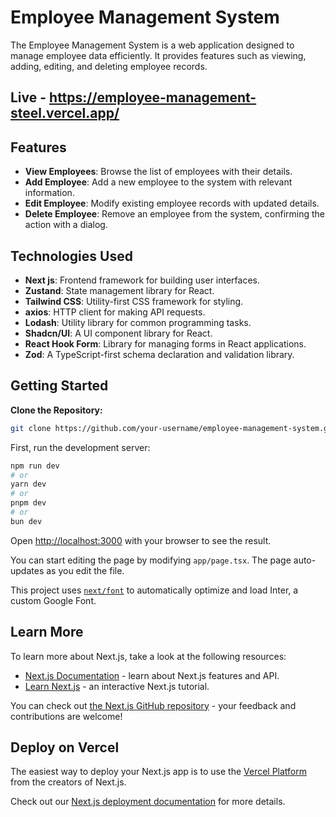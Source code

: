 # Employee Management System

The Employee Management System is a web application designed to manage employee data efficiently. It provides features such as viewing, adding, editing, and deleting employee records.

## Live - https://employee-management-steel.vercel.app/

## Features

- **View Employees**: Browse the list of employees with their details.
- **Add Employee**: Add a new employee to the system with relevant information.
- **Edit Employee**: Modify existing employee records with updated details.
- **Delete Employee**: Remove an employee from the system, confirming the action with a dialog.

## Technologies Used

- **Next js**: Frontend framework for building user interfaces.
- **Zustand**: State management library for React.
- **Tailwind CSS**: Utility-first CSS framework for styling.
- **axios**: HTTP client for making API requests.
- **Lodash**: Utility library for common programming tasks.
- **Shadcn/UI**: A UI component library for React.
- **React Hook Form**: Library for managing forms in React applications.
- **Zod**: A TypeScript-first schema declaration and validation library.

## Getting Started

**Clone the Repository:**

```bash
git clone https://github.com/your-username/employee-management-system.git
```

First, run the development server:

```bash
npm run dev
# or
yarn dev
# or
pnpm dev
# or
bun dev
```

Open [http://localhost:3000](http://localhost:3000) with your browser to see the result.

You can start editing the page by modifying `app/page.tsx`. The page auto-updates as you edit the file.

This project uses [`next/font`](https://nextjs.org/docs/basic-features/font-optimization) to automatically optimize and load Inter, a custom Google Font.

## Learn More

To learn more about Next.js, take a look at the following resources:

- [Next.js Documentation](https://nextjs.org/docs) - learn about Next.js features and API.
- [Learn Next.js](https://nextjs.org/learn) - an interactive Next.js tutorial.

You can check out [the Next.js GitHub repository](https://github.com/vercel/next.js/) - your feedback and contributions are welcome!

## Deploy on Vercel

The easiest way to deploy your Next.js app is to use the [Vercel Platform](https://vercel.com/new?utm_medium=default-template&filter=next.js&utm_source=create-next-app&utm_campaign=create-next-app-readme) from the creators of Next.js.

Check out our [Next.js deployment documentation](https://nextjs.org/docs/deployment) for more details.
